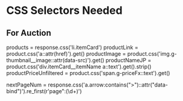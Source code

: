 # CSS Selectors Needed

## For Auction
products = response.css('li.itemCard')
productLink = product.css('a::attr(href)').get()
productImage = product.css('img.g-thumbnail__image::attr(data-src)').get() 
productNameJP = product.css('div.itemCard__itemName a::text').get().strip()
productPriceUnfiltered = product.css('span.g-priceFx::text').get()

nextPageNum = response.css('a.arrow:contains(">")::attr("data-bind")').re_first(r'page":(\d+)')



